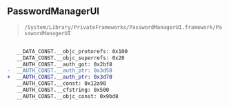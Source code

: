 ## PasswordManagerUI

> `/System/Library/PrivateFrameworks/PasswordManagerUI.framework/PasswordManagerUI`

```diff

   __DATA_CONST.__objc_protorefs: 0x100
   __DATA_CONST.__objc_superrefs: 0x20
   __AUTH_CONST.__auth_got: 0x2bf8
-  __AUTH_CONST.__auth_ptr: 0x3d58
+  __AUTH_CONST.__auth_ptr: 0x3d70
   __AUTH_CONST.__const: 0x12a98
   __AUTH_CONST.__cfstring: 0x500
   __AUTH_CONST.__objc_const: 0x9bd8

```
